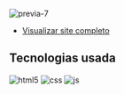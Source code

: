 
![previa-7](https://github.com/camilyolivei/site-landing-page/assets/120147200/34341037-4002-45e1-adb0-8462ae191073)


- [Visualizar site completo](https://camilyolivei.github.io/site-landing-page/)<br/>

## Tecnologias usada

<div style="display: inline_block">
  <img align="center" alt="html5" src="https://img.shields.io/badge/HTML5-E34F26?style=for-the-badge&logo=html5&logoColor=white" />
  <img align="center" alt="css" src="https://img.shields.io/badge/CSS3-1572B6?style=for-the-badge&logo=css3&logoColor=white" />
  <img align="center" alt="js" src="https://img.shields.io/badge/JavaScript-F7DF1E?style=for-the-badge&logo=javascript&logoColor=black" />

</div><br/>
